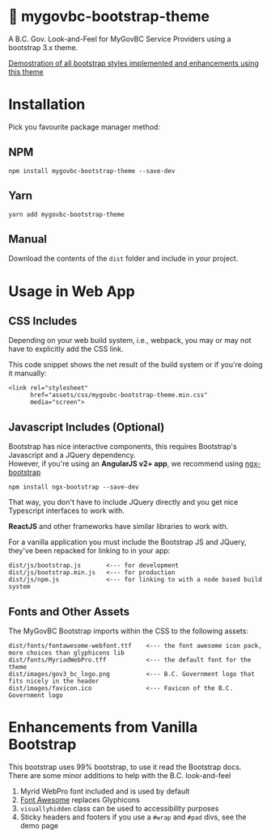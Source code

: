 # 🚀 mygovbc-bootstrap-theme
A B.C. Gov. Look-and-Feel for MyGovBC Service Providers using a bootstrap 3.x theme.

[Demostration of all bootstrap styles implemented and enhancements using this theme](https://dlevinebc.github.io/mygovbc-bootstrap-theme/docs/index.html)

# Installation

Pick you favourite package manager method:

## NPM

`npm install mygovbc-bootstrap-theme --save-dev`

## Yarn

`yarn add mygovbc-bootstrap-theme`

## Manual

Download the contents of the `dist` folder and include in your project.

# Usage in Web App

## CSS Includes

Depending on your web build system, i.e., webpack, you may or may not have to explicitly add the CSS link.  

This code snippet shows the net result of the build system or if you're doing it manually:

```
<link rel="stylesheet"
      href="assets/css/mygovbc-bootstrap-theme.min.css"
      media="screen">
```

## Javascript Includes (Optional)

Bootstrap has nice interactive components, this requires Bootstrap's Javascript and a JQuery dependency.  
However, if you're using an **AngularJS v2+ app**, we recommend using  [ngx-bootstrap](https://github.com/valor-software/ngx-bootstrap)
 
```
npm install ngx-bootstrap --save-dev
```

That way, you don't have to include JQuery directly and you get nice Typescript interfaces to work with.

**ReactJS** and other frameworks have similar libraries to work with.  
 
For a vanilla application you must include the Bootstrap JS and JQuery, they've been repacked for linking to in your app:

```
dist/js/bootstrap.js       <--- for development
dist/js/bootstrap.min.js   <--- for production
dist/js/npm.js             <--- for linking to with a node based build system
```

## Fonts and Other Assets

The MyGovBC Bootstrap imports within the CSS to the following assets:

```
dist/fonts/fontawesome-webfont.ttf    <--- the font awesome icon pack, more choices than glyphicons lib
dist/fonts/MyriadWebPro.tff           <--- the default font for the theme
dist/images/gov3_bc_logo.png          <--- B.C. Government logo that fits nicely in the header
dist/images/favicon.ico               <--- Favicon of the B.C. Government logo
```

# Enhancements from Vanilla Bootstrap

This bootstrap uses 99% bootstrap, to use it read the Bootstrap docs.  
There are some minor additions to help with the B.C. look-and-feel
 
1. Myrid WebPro font included and is used by default
1. [Font Awesome](http://fontawesome.io/icons/) replaces Glyphicons
1. `visuallyhidden` class can be used to accessibility purposes
1. Sticky headers and footers if you use a `#wrap` and `#pad` divs, see the demo page


